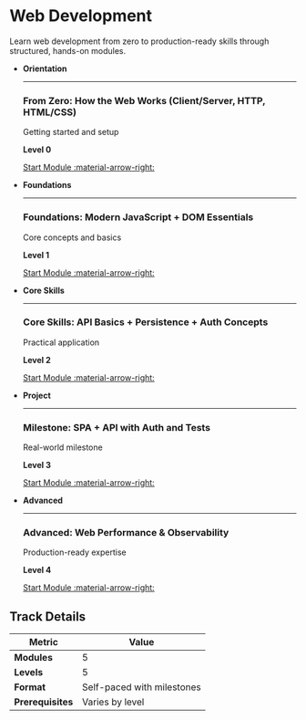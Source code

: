 # Web Development

Learn web development from zero to production-ready skills through structured, hands-on modules.

<div class="grid cards" markdown>

-   **Orientation**

    ---

    ### From Zero: How the Web Works (Client/Server, HTTP, HTML/CSS)

    Getting started and setup

    **Level 0**

    [Start Module :material-arrow-right:](https://github.com/AyhamJo7/Zero-2-Pro/blob/main/01-web-development/web-00-orientation.md)

-   **Foundations**

    ---

    ### Foundations: Modern JavaScript + DOM Essentials

    Core concepts and basics

    **Level 1**

    [Start Module :material-arrow-right:](https://github.com/AyhamJo7/Zero-2-Pro/blob/main/01-web-development/web-01-foundations-js.md)

-   **Core Skills**

    ---

    ### Core Skills: API Basics + Persistence + Auth Concepts

    Practical application

    **Level 2**

    [Start Module :material-arrow-right:](https://github.com/AyhamJo7/Zero-2-Pro/blob/main/01-web-development/web-02-core-fullstack.md)

-   **Project**

    ---

    ### Milestone: SPA + API with Auth and Tests

    Real-world milestone

    **Level 3**

    [Start Module :material-arrow-right:](https://github.com/AyhamJo7/Zero-2-Pro/blob/main/01-web-development/web-03-project-spa-api.md)

-   **Advanced**

    ---

    ### Advanced: Web Performance & Observability

    Production-ready expertise

    **Level 4**

    [Start Module :material-arrow-right:](https://github.com/AyhamJo7/Zero-2-Pro/blob/main/01-web-development/web-04-advanced.md)

</div>

## Track Details

| Metric | Value |
|--------|-------|
| **Modules** | 5 |
| **Levels** | 5 |
| **Format** | Self-paced with milestones |
| **Prerequisites** | Varies by level |
